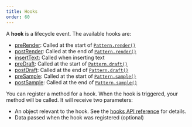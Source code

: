 ```yaml
---
title: Hooks
order: 60
---
```


A **hook** is a lifecycle event. The available hooks are:

 -  [preRender](/reference/hooks/prerender/): Called at the start of [`Pattern.render()`](/reference/api/pattern#render)
 -  [postRender](/reference/hooks/postrender/): Called at the end of [`Pattern.render()`](/reference/api/pattern#render)
 -  [insertText](/reference/hooks/inserttext/): Called when inserting text
 -  [preDraft](/reference/hooks/predraft/): Called at the start of [`Pattern.draft()`](/reference/api/pattern#draft)
 -  [postDraft](/reference/hooks/postdraft/): Called at the end of [`Pattern.draft()`](/reference/api/pattern#draft)
 -  [preSample](/reference/hooks/presample/): Called at the start of [`Pattern.sample()`](/reference/api/pattern#sample)
 -  [postSample](/reference/hooks/postsample/): Called at the end of [`Pattern.sample()`](/reference/api/pattern#sample)

You can register a method for a hook. When the hook is triggered, your method will be
called. It will receive two parameters:

 - An object relevant to the hook. See the [hooks API reference](/reference/hooks/) for details.
 - Data passed when the hook was registered (optional)

